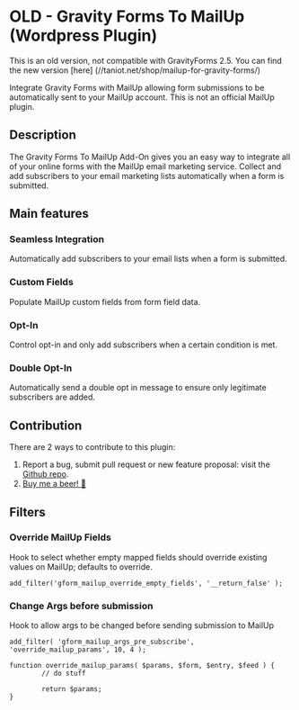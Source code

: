 # OLD - Gravity Forms To MailUp (Wordpress Plugin)

This is an old version, not compatible with GravityForms 2.5.
You can find the new version [here] (//taniot.net/shop/mailup-for-gravity-forms/)

Integrate Gravity Forms with MailUp allowing form submissions to be automatically sent to your MailUp account.
This is not an official MailUp plugin.

## Description

The Gravity Forms To MailUp Add-On gives you an easy way to integrate all of your online forms with the MailUp email marketing service. Collect and add subscribers to your email marketing lists automatically when a form is submitted.

## Main features

### Seamless Integration
Automatically add subscribers to your email lists when a form is submitted.

### Custom Fields
Populate MailUp custom fields from form field data.

### Opt-In
Control opt-in and only add subscribers when a certain condition is met.

### Double Opt-In
Automatically send a double opt in message to ensure only legitimate subscribers are added.

## Contribution
There are 2 ways to contribute to this plugin:

1. Report a bug, submit pull request or new feature proposal: visit the [Github repo](https://github.com/taniot/gravityforms-to-mailup).
2. [Buy me a beer! :beer:](//paypal.me/taniot)

## Filters

### Override MailUp Fields
Hook to select whether empty mapped fields should override existing values on MailUp;
defaults to override.

    add_filter('gform_mailup_override_empty_fields', '__return_false' );

### Change Args before submission
Hook to allow args to be changed before sending submission to MailUp

    add_filter( 'gform_mailup_args_pre_subscribe', 'override_mailup_params', 10, 4 );
 
    function override_mailup_params( $params, $form, $entry, $feed ) {
            // do stuff

            return $params;
    }
